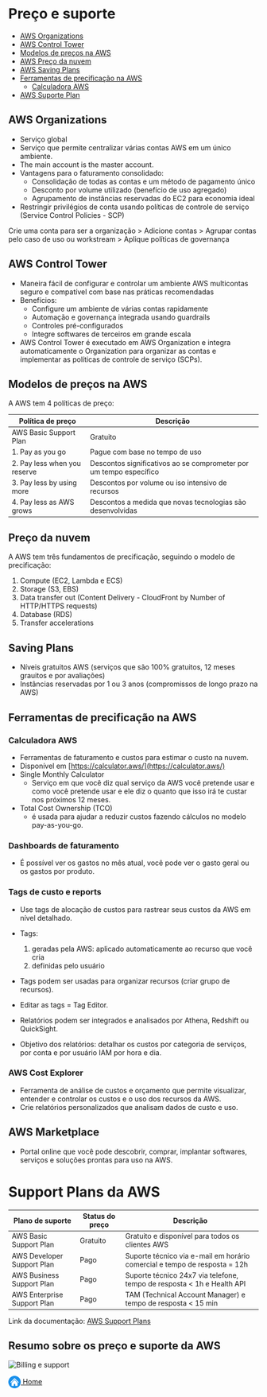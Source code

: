# Preço e suporte

* [AWS Organizations](#amazon-organization)
* [AWS Control Tower](#amazon-control-tower)
* [Modelos de preços na AWS](#amazon-pricing-policies)
* [AWS Preço da nuvem](#amazon-overview)
* [AWS Saving Plans](#amazon-savingplans)
* [Ferramentas de precificação na AWS](#amazon-ferramentas-billing)
    - [Calculadora AWS](#amazon-calculadora)
* [AWS Suporte Plan](#amazon-suporte-plan)


## AWS Organizations

* Serviço global
* Serviço que permite centralizar várias contas AWS em um único ambiente.
* The main account is the master account.
* Vantagens para o faturamento consolidado:
    - Consolidação de todas as contas e um método de pagamento único
    - Desconto por volume utilizado (benefício de uso agregado)
    - Agrupamento de instâncias reservadas do EC2 para economia ideal
* Restringir privilégios de conta usando políticas de controle de serviço (Service Control Policies - SCP)

Crie uma conta para ser a organização > Adicione contas > Agrupar contas pelo caso de uso ou workstream > Aplique políticas de governança

## AWS Control Tower

* Maneira fácil de configurar e controlar um ambiente AWS multicontas seguro e compatível com base nas práticas recomendadas
* Benefícios:
    - Configure um ambiente de várias contas rapidamente
    - Automação e governança integrada usando guardrails
    - Controles pré-configurados
    - Integre softwares de terceiros em grande escala
* AWS Control Tower é executado em AWS Organization e integra automaticamente o Organization para organizar as contas e implementar as políticas de controle de serviço (SCPs).

## Modelos de preços na AWS

A AWS tem 4 políticas de preço:

| Política de preço | Descrição |
|----------|----------|
| AWS Basic Support Plan | Gratuito | Gratuito e disponível para todos os clientes AWS |
| 1. Pay as you go | Pague com base no tempo de uso |
| 2. Pay less when you reserve | Descontos significativos ao se comprometer por um tempo específico |
| 3. Pay less by using more | Descontos por volume ou iso intensivo de recursos |
| 4. Pay less as AWS grows | Descontos a medida que novas tecnologias são desenvolvidas |

## Preço da nuvem

A AWS tem três fundamentos de precificação, seguindo o modelo de precificação:
1. Compute (EC2, Lambda e ECS)
2. Storage (S3, EBS)
3. Data transfer out (Content Delivery - CloudFront by Number of HTTP/HTTPS requests)
4. Database (RDS)
5. Transfer accelerations

## Saving Plans

* Níveis gratuitos AWS (serviços que são 100% gratuitos, 12 meses grauitos e por avaliações)
* Instâncias reservadas por 1 ou 3 anos (compromissos de longo prazo na AWS)


## Ferramentas de precificação na AWS

### Calculadora AWS

* Ferramentas de faturamento e custos para estimar o custo na nuvem.
* Disponível em [https://calculator.aws/](https://calculator.aws/)
* Single Monthly Calculator
    - Serviço em que você diz qual serviço da AWS você pretende usar e como você pretende usar e ele diz o quanto que isso irá te custar nos próximos 12 meses.
* Total Cost Ownership (TCO)
    - é usada para ajudar a reduzir custos fazendo cálculos no modelo pay-as-you-go.

### Dashboards de faturamento

* É possível ver os gastos no mês atual, você pode ver o gasto geral ou os gastos por produto.

### Tags de custo e reports

* Use tags de alocação de custos para rastrear seus custos da AWS em nível detalhado.
* Tags:
    1. geradas pela AWS: aplicado automaticamente ao recurso que você cria
    2. definidas pelo usuário
* Tags podem ser usadas para organizar recursos (criar grupo de recursos).
* Editar as tags = Tag Editor.

* Relatórios podem ser integrados e analisados por Athena, Redshift ou QuickSight.
* Objetivo dos relatórios: detalhar os custos por categoria de serviços, por conta e por usuário IAM por hora e dia.


### AWS Cost Explorer

* Ferramenta de análise de custos e orçamento que permite visualizar, entender e controlar os custos e o uso dos recursos da AWS.
* Crie relatórios personalizados que analisam dados de custo e uso.

## AWS Marketplace

* Portal online que você pode descobrir, comprar, implantar softwares, serviços e soluções prontas para uso na AWS.


# Support Plans da AWS

| Plano de suporte | Status do preço | Descrição |
|----------|----------|----------|
| AWS Basic Support Plan | Gratuito | Gratuito e disponível para todos os clientes AWS |
| AWS Developer Support Plan | Pago | Suporte técnico via e-mail em horário comercial e tempo de resposta = 12h |
| AWS Business Support Plan | Pago | Suporte técnico 24x7 via telefone, tempo de resposta < 1h e Health API |
| AWS Enterprise Support Plan | Pago | TAM (Technical Account Manager) e tempo de resposta < 15 min |

Link da documentação: [AWS Support Plans](https://aws.amazon.com/pt/premiumsupport/plans/)

## Resumo sobre os preço e suporte da AWS

![Billing e support](../images/9_fig_preco_suportes.png)

[<img align="center" src="../images/botao-home.png" height="25" width="25"/> Home](../README.md)